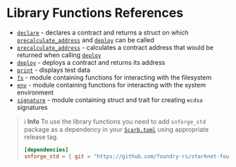 # Library Functions References

* [`declare`](forge-library/declare.md) - declares a contract and returns a struct on
  which [`precalculate_address`](forge-library/precalculate_address.md) and [`deploy`](forge-library/deploy.md) can be
  called
* [`precalculate_address`](forge-library/precalculate_address.md) - calculates a contract address that would be returned
  when calling [`deploy`](forge-library/deploy.md)
* [`deploy`](forge-library/deploy.md) - deploys a contract and returns its address
* [`print`](forge-library/print.md) - displays test data
* [`fs`](forge-library/fs.md) - module containing functions for interacting with the filesystem
* [`env`](forge-library/env.md) - module containing functions for interacting with the system environment
* [`signature`](forge-library/signature.md) - module containing struct and trait for creating `ecdsa` signatures

> ℹ️ **Info**
> To use the library functions you need to add `snforge_std` package as a dependency in
> your [`Scarb.toml`](https://docs.swmansion.com/scarb/docs/guides/dependencies.html#adding-a-dependency)
> using appropriate release tag.
>```toml
> [dependencies]
> snforge_std = { git = "https://github.com/foundry-rs/starknet-foundry.git", tag = "v0.7.1" }
> ```
